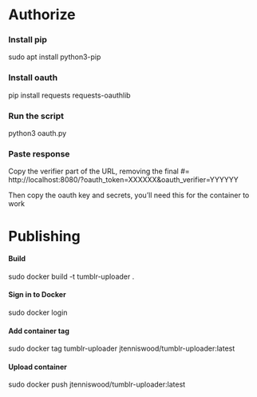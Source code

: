 

# Authorize

### Install pip
sudo apt install python3-pip

### Install oauth
pip install requests requests-oauthlib

### Run the script
python3 oauth.py

### Paste response
Copy the verifier part of the URL, removing the final #=
http://localhost:8080/?oauth_token=XXXXXX&oauth_verifier=YYYYYY

Then copy the oauth key and secrets, you’ll need this for the container to work




# Publishing

#### Build
sudo docker build -t tumblr-uploader .

#### Sign in to Docker
sudo docker login

#### Add container tag
sudo docker tag tumblr-uploader jtenniswood/tumblr-uploader:latest

#### Upload container
sudo docker push jtenniswood/tumblr-uploader:latest
